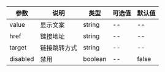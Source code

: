 |参数|说明|类型|可选值|默认值|
|----|----|----|----|----|
|value|显示文案|string|--|--|
|href|链接地址|string|--|--|
|target|链接跳转方式|string|--|--|
|disabled|禁用|boolean|--|false|
